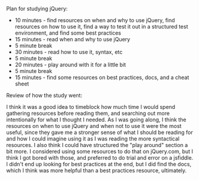 Plan for studying jQuery:

- 10 minutes - find resources on when and why to use jQuery, find resources on how to use it, find a way to test it out in a structured test environment, and find some best practices
- 15 minutes - read when and why to use jQuery
- 5 minute break
- 30 minutes - read how to use it, syntax, etc
- 5 minute break
- 20 minutes - play around with it for a little bit
- 5 minute break
- 15 minutes - find some resources on best practices, docs, and a cheat sheet

Review of how the study went:

I think it was a good idea to timeblock how much time I would spend gathering resources before reading them, and searching out more intentionally for what I thought I needed. As I was going along, I think the resources on when to use jQuery and when not to use it were the most useful, since they gave me a stronger sense of what I should be reading for and how I could imagine using it as I was reading the more syntactical resources. I also think I could have structured the "play around" section a bit more. I considered using some resources to do that on jQuery.com, but I think I got bored with those, and preferred to do trial and error on a jsfiddle. I didn't end up looking for best practices at the end, but I did find the docs, which I think was more helpful than a best practices resource, ultimately.